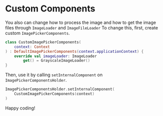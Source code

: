 # Custom Components

You also can change how to process the image and how to get the image files through `ImageLoader` and `ImageFileLoader`
To change this, first, create custom `ImagePickerComponents`.

```kotlin
class CustomImagePickerComponents(
    context: Context
) : DefaultImagePickerComponents(context.applicationContext) {
    override val imageLoader: ImageLoader
        get() = GrayscaleImageLoader()
}
```

Then, use it by calling `setInternalComponent` on `ImagePickerComponentsHolder`.
```kotlin
ImagePickerComponentsHolder.setInternalComponent(
    CustomImagePickerComponents(context)
)
```

Happy coding!